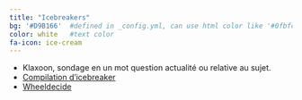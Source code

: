 ```yaml
---
title: "Icebreakers"
bg: '#D9B166'  #defined in _config.yml, can use html color like '#0fbfcf'
color: white   #text color
fa-icon: ice-cream
---
```


* Klaxoon, sondage en un mot question actualité ou relative au sujet.
* [Compilation d’icebreaker](https://drive.google.com/drive/folders/1mctyzrOPOEaytWRI80iEuBhDt24Ozj0g?usp=sharing)
* [Wheeldecide](https://wheeldecide.com/index.php?c1=Something+that+you+love+about+the+work+you+do&c2=A+life+goal+you+have+or+a+favorite+hobby&c3=The+title+of+a+book+you+read+or+a+film+you+saw+that+left+a+lasting+impression+on+you&c4=A+favorite+food&c5=Something+you+don%27t+like+about+the+work+you+do&c6=A+favorite+place+that+you+have+visited&t=Candy+Love+retro+wheel&time=5)
